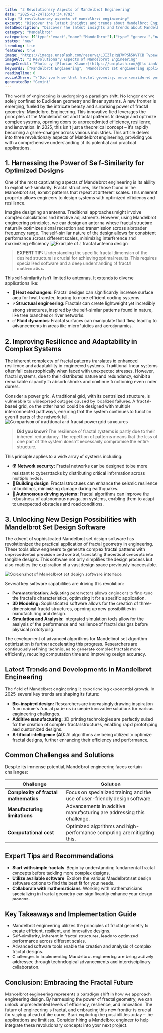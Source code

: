 ```yaml
---
title: "3 Revolutionary Aspects of Mandelbrot Engineering"
date: "2025-03-24T16:43:34.879Z"
slug: "3-revolutionary-aspects-of-mandelbrot-engineering"
excerpt: "Discover the latest insights and trends about Mandelbrot Engineering. This comprehensive guide covers everything you need to know about Mandelbrot Engineering in 2025."
metaDescription: "Discover the latest insights and trends about Mandelbrot Engineering. This comprehensive guide covers everything you need to know about Mandelbrot Engineer..."
category: "Mandelbrot"
categories: [{"type":"exact","name":"Mandelbrot"},{"type":"general","name":"Computer Science"},{"type":"medium","name":"Algorithm Design"},{"type":"specific","name":"Fractal Geometry"},{"type":"niche","name":"Iterative Systems"}]
status: "new"
trending: true
featured: true
image: "https://images.unsplash.com/reserve/LJIZlzHgQ7WPSh5KVTCB_Typewriter.jpg?q=85&w=1200&fit=max&fm=webp&auto=compress"
imageAlt: "3 Revolutionary Aspects of Mandelbrot Engineering"
imageCredit: "Photo by [Florian Klauer](https://unsplash.com/@florianklauer) on Unsplash"
keywords: ["Mandelbrot Engineering", "Mandelbrot set engineering applications", "fractal engineering", "Mandelbrot set design software", "complex systems engineering", "chaotic systems engineering", "Mandelbrot engineering projects", "hire Mandelbrot engineer", "Mandelbrot set algorithm optimization", "applications of fractal geometry in engineering"]
readingTime: 6
socialShare: "\"Did you know that fractal geometry, once considered purely theoretical, is now revolutionizing engineering design, creating systems that are incredibly resilient and efficient?  The future of engineering is fractal.\""
generatedBy: "Gemini"
---
```




The world of engineering is undergoing a paradigm shift.  No longer are we solely confined to Euclidean geometry and linear systems.  A new frontier is emerging, fueled by the intricate beauty and surprising power of fractal geometry: Mandelbrot Engineering.  This innovative field leverages the principles of the Mandelbrot set and fractal patterns to design and optimize complex systems, opening doors to unprecedented efficiency, resilience, and innovation. In 2025, this isn't just a theoretical concept – it's rapidly becoming a game-changer across various industries. This article delves into three revolutionary aspects of Mandelbrot engineering, providing you with a comprehensive understanding of its potential and practical applications.

## 1.  Harnessing the Power of Self-Similarity for Optimized Designs

One of the most captivating aspects of Mandelbrot engineering is its ability to exploit self-similarity.  Fractal structures, like those found in the Mandelbrot set, exhibit patterns that repeat at different scales.  This inherent property allows engineers to design systems with optimized efficiency and resilience.

Imagine designing an antenna.  Traditional approaches might involve complex calculations and iterative adjustments.  However, using Mandelbrot engineering principles, we can design an antenna whose fractal structure naturally optimizes signal reception and transmission across a broader frequency range.  The self-similar nature of the design allows for consistent performance across different scales, minimizing interference and maximizing efficiency.  ![Example of a fractal antenna design](https://images.unsplash.com/photo-1451187580459-43490279c0fa?q=85&w=1200&fit=max&fm=webp&auto=compress)

> **EXPERT TIP:**  Understanding the specific fractal dimension of the desired structure is crucial for achieving optimal results. This requires specialized software and a deep understanding of fractal mathematics.

This self-similarity isn't limited to antennas.  It extends to diverse applications like:

* 🔑 **Heat exchangers:** Fractal designs can significantly increase surface area for heat transfer, leading to more efficient cooling systems.
* ⚡ **Structural engineering:**  Fractals can create lightweight yet incredibly strong structures, inspired by the self-similar patterns found in nature, like tree branches or river networks.
* ✅ **Fluid dynamics:**  Fractal surfaces can manipulate fluid flow, leading to advancements in areas like microfluidics and aerodynamics.

## 2.  Improving Resilience and Adaptability in Complex Systems

The inherent complexity of fractal patterns translates to enhanced resilience and adaptability in engineered systems.  Traditional linear systems often fail catastrophically when faced with unexpected stresses.  However, fractal systems, due to their distributed nature and redundancy, exhibit a remarkable capacity to absorb shocks and continue functioning even under duress.

Consider a power grid.  A traditional grid, with its centralized structure, is vulnerable to widespread outages caused by localized failures.  A fractal-based grid, on the other hand, could be designed with multiple interconnected pathways, ensuring that the system continues to function even if parts of the network fail.  ![Comparison of traditional and fractal power grid structures](https://images.unsplash.com/photo-1484417894907-623942c8ee29?q=85&w=1200&fit=max&fm=webp&auto=compress)

> **Did you know?**  The resilience of fractal systems is partly due to their inherent redundancy.  The repetition of patterns means that the loss of one part of the system doesn't necessarily compromise the entire structure.

This principle applies to a wide array of systems including:

* 🌍 **Network security:**  Fractal networks can be designed to be more resistant to cyberattacks by distributing critical information across multiple nodes.
* 🏢 **Building design:** Fractal structures can enhance the seismic resilience of buildings, minimizing damage during earthquakes.
* 🚗 **Autonomous driving systems:**  Fractal algorithms can improve the robustness of autonomous navigation systems, enabling them to adapt to unexpected obstacles and road conditions.

## 3.  Unlocking New Design Possibilities with Mandelbrot Set Design Software

The advent of sophisticated Mandelbrot set design software has revolutionized the practical application of fractal geometry in engineering.  These tools allow engineers to generate complex fractal patterns with unprecedented precision and control, translating theoretical concepts into tangible designs.  This software not only simplifies the design process but also enables the exploration of a vast design space previously inaccessible.

![Screenshot of Mandelbrot set design software interface](https://images.unsplash.com/photo-1517976487492-5750f3195933?q=85&w=1200&fit=max&fm=webp&auto=compress)

Several key software capabilities are driving this revolution:

* **Parameterization:**  Adjusting parameters allows engineers to fine-tune the fractal's characteristics, optimizing it for a specific application.
* **3D Modeling:**  Sophisticated software allows for the creation of three-dimensional fractal structures, opening up new possibilities in manufacturing and design.
* **Simulation and Analysis:**  Integrated simulation tools allow for the analysis of the performance and resilience of fractal designs before physical prototyping.

The development of advanced algorithms for Mandelbrot set algorithm optimization is further accelerating this progress. Researchers are continuously refining techniques to generate complex fractals more efficiently, reducing computation time and improving design accuracy.

## Latest Trends and Developments in Mandelbrot Engineering

The field of Mandelbrot engineering is experiencing exponential growth. In 2025, several key trends are shaping its future:

* **Bio-inspired design:**  Researchers are increasingly drawing inspiration from nature's fractal patterns to create innovative solutions for various engineering challenges.
* **Additive manufacturing:**  3D printing technologies are perfectly suited for the creation of complex fractal structures, enabling rapid prototyping and customized designs.
* **Artificial intelligence (AI):** AI algorithms are being utilized to optimize fractal designs, further enhancing their efficiency and performance.

## Common Challenges and Solutions

Despite its immense potential, Mandelbrot engineering faces certain challenges:

| Challenge                     | Solution                                                                     |
|------------------------------|-----------------------------------------------------------------------------|
| **Complexity of fractal mathematics** | Focus on specialized training and the use of user-friendly design software. |
| **Manufacturing limitations**   | Advancements in additive manufacturing are addressing this challenge.           |
| **Computational cost**         | Optimized algorithms and high-performance computing are mitigating this.     |

## Expert Tips and Recommendations

* **Start with simple fractals:**  Begin by understanding fundamental fractal concepts before tackling more complex designs.
* **Utilize available software:**  Explore the various Mandelbrot set design software options to find the best fit for your needs.
* **Collaborate with mathematicians:**  Working with mathematicians specializing in fractal geometry can significantly enhance your design process.

##  Key Takeaways and Implementation Guide

* Mandelbrot engineering utilizes the principles of fractal geometry to create efficient, resilient, and innovative designs.
* Self-similarity, inherent in fractal structures, leads to optimized performance across different scales.
* Advanced software tools enable the creation and analysis of complex fractal designs.
*  Challenges in implementing Mandelbrot engineering are being actively addressed through technological advancements and interdisciplinary collaboration.

## Conclusion: Embracing the Fractal Future

Mandelbrot engineering represents a paradigm shift in how we approach engineering design. By harnessing the power of fractal geometry, we can unlock unprecedented levels of efficiency, resilience, and innovation.  The future of engineering is fractal, and embracing this new frontier is crucial for staying ahead of the curve.  Start exploring the possibilities today – the applications are limitless.  Consider hiring a Mandelbrot engineer to help integrate these revolutionary concepts into your next project.

